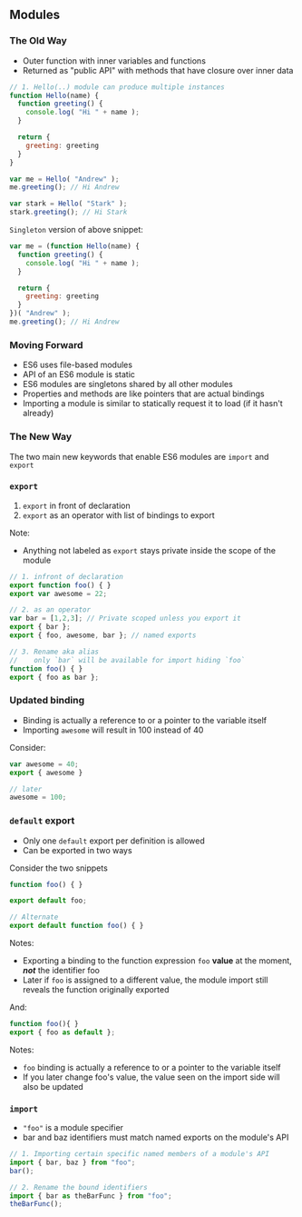 ## Modules

### The Old Way
- Outer function with inner variables and functions
- Returned as "public API" with methods that have closure over inner data

```js
// 1. Hello(..) module can produce multiple instances
function Hello(name) {
  function greeting() {
    console.log( "Hi " + name );
  }

  return {
    greeting: greeting
  }
}

var me = Hello( "Andrew" );
me.greeting(); // Hi Andrew

var stark = Hello( "Stark" );
stark.greeting(); // Hi Stark
```

`Singleton` version of above snippet:
```js
var me = (function Hello(name) {
  function greeting() {
    console.log( "Hi " + name );
  }

  return {
    greeting: greeting
  }
})( "Andrew" );
me.greeting(); // Hi Andrew
```

### Moving Forward
- ES6 uses file-based modules
- API of an ES6 module is static
- ES6 modules are singletons shared by all other modules
- Properties and methods are like pointers that are actual bindings
- Importing a module is similar to statically request it to load (if it hasn't already)

### The New Way
The two main new keywords that enable ES6 modules are `import` and `export`

### `export`
1. `export` in front of declaration
2. `export` as an operator with list of bindings to export

Note:
- Anything not labeled as `export` stays private inside the scope of the module

```js
// 1. infront of declaration
export function foo() { }
export var awesome = 22;

// 2. as an operator
var bar = [1,2,3]; // Private scoped unless you export it
export { bar };
export { foo, awesome, bar }; // named exports

// 3. Rename aka alias
//    only `bar` will be available for import hiding `foo`
function foo() { }
export { foo as bar };
```

### Updated binding
- Binding is actually a reference to or a pointer to the variable itself
- Importing `awesome` will result in 100 instead of 40

Consider:
```js
var awesome = 40;
export { awesome }

// later
awesome = 100;
```

### `default` export
- Only one `default` export per definition is allowed
- Can be exported in two ways

Consider the two snippets
```js
function foo() { }

export default foo;

// Alternate
export default function foo() { }
```
Notes:
- Exporting a binding to the function expression `foo` **value** at the moment, ***not*** the identifier foo
- Later if `foo` is assigned to a different value, the module import still reveals the function originally exported

And:
```js
function foo(){ }
export { foo as default };
```
Notes:
- `foo` binding is actually a reference to or a pointer to the variable itself
- If you later change foo's value, the value seen on the import side will also be updated

### `import`
- `"foo"` is a module specifier
- bar and baz identifiers must match named exports on the module's API

```js
// 1. Importing certain specific named members of a module's API
import { bar, baz } from "foo";
bar();

// 2. Rename the bound identifiers
import { bar as theBarFunc } from "foo";
theBarFunc();
```
